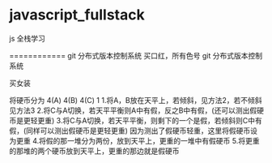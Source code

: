 # javascript_fullstack
js 全栈学习

 ============
git 分布式版本控制系统
买口红，所有色号
  git 分布式版本控制系统
 
 买女装

将硬币分为 4(A) 4(B) 4(C) 1
1.将A，B放在天平上，若倾斜，见方法2，若不倾斜见方法3
2.将C与A切换，若天平平衡则A中有假，反之B中有假，(还可以测出假硬币是更轻更重)
3.将C与A切换，若天平平衡，则剩下的一个是假，若倾斜则C中有假，(同样可以测出假硬币是更轻更重)
因为测出了假硬币轻重，这里将假硬币设为更重
4.将假的那一堆分为两份，放到天平上，更重的一堆中有假硬币
5.将更重的那堆的两个硬币放到天平上，更重的那边就是假硬币